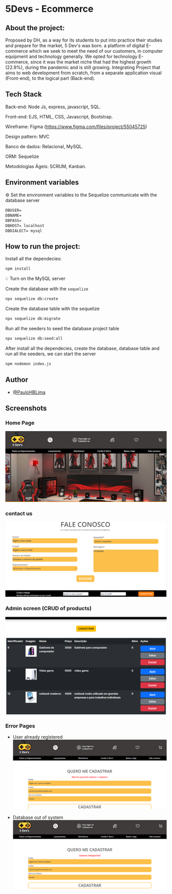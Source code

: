 # 5Devs - Ecommerce

## About the project:
Proposed by DH, as a way for its students to
put into practice their studies and prepare for
the market, 5 Dev's was born. a platform
of digital E-commerce which we seek to meet the need
of our customers, in computer equipment and technology
generally. We opted for technology E-commerce, since it was the
market niche that had the highest growth (22.9%),
during the pandemic and is still growing.
Integrating Project that aims to
web development from scratch, from a separate application
visual (Front-end), to the logical part (Back-end).

## Tech Stack

Back-end: Node Js, express, javascript, SQL.

Front-end: EJS, HTML, CSS, Javascript, Bootstrap.

Wireframe: Figma (https://www.figma.com/files/project/55045725)

Design pattern: MVC

Banco de dados: Relacional, MySQL.

ORM: Sequelize

Metodologias Ágeis: SCRUM, Kanban.

## Environment variables
⚙️ Set the environment variables to the Sequelize communicate with the database server
````properties
DBUSER=
DBNAME=
DBPASS=
DBHOST= localhost
DBDIALECT= mysql
````
## How to run the project:

Install all the dependecies:
````bash
npm install
````
💡 Turn on the MySQL server 

Create the database with the `sequelize`
````bash
npx sequelize db:create
````
Create the database table with the sequelize
````bash
npx sequelize db:migrate
````
Run all the seeders to seed the database project table
````bash
npx sequelize db:seed:all
````
After install all the dependecies, create the database, database table and run all the seeders, we can start the server
````bash
npm nodemon index.js
````

## Author

- [@PauloHBLima](https://www.github.com/PauloHBLima)

## Screenshots


### Home Page
![Home Page](./public/readme/homepage.PNG)

### contact us
![Fale Conosco](./public/readme/faleConosco.PNG)


### Admin screen (CRUD of products)
![Individual Page](./public/readme/admin.PNG)


### Error Pages

* User already registered
![Individual Page](./public/readme/errorUser.PNG)


* Database out of system
![Individual Page](./public/readme/errorBanco.PNG)
